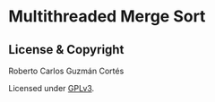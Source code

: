 # Multithreaded Merge Sort

## License & Copyright
Roberto Carlos Guzmán Cortés

Licensed under [GPLv3](License).
